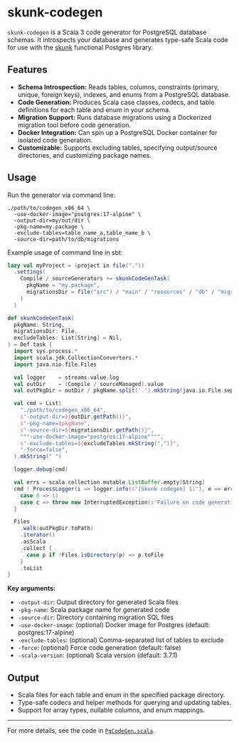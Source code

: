 # skunk-codegen

`skunk-codegen` is a Scala 3 code generator for PostgreSQL database schemas. It introspects your database and generates type-safe Scala code for use with the [skunk](https://tpolecat.github.io/skunk/) functional Postgres library.

## Features

- **Schema Introspection:** Reads tables, columns, constraints (primary, unique, foreign keys), indexes, and enums from a PostgreSQL database.
- **Code Generation:** Produces Scala case classes, codecs, and table definitions for each table and enum in your schema.
- **Migration Support:** Runs database migrations using a Dockerized migration tool before code generation.
- **Docker Integration:** Can spin up a PostgreSQL Docker container for isolated code generation.
- **Customizable:** Supports excluding tables, specifying output/source directories, and customizing package names.

## Usage

Run the generator via command line:

```shell
./path/to/codegen_x86_64 \
  -use-docker-image="postgres:17-alpine" \
  -output-dir=my/out/dir \
  -pkg-name=my.package \
  -exclude-tables=table_name_a,table_name_b \
  -source-dir=path/to/db/migrations
```

Example usage of command line in sbt:

```scala
lazy val myProject = (project in file("."))
  .settings(
    Compile / sourceGenerators += skunkCodeGenTask(
      pkgName = "my.package",
      migrationsDir = file("src") / "main" / "resources" / "db" / "migration",
    )
  )  

def skunkCodeGenTask(
  pkgName: String,
  migrationsDir: File,
  excludeTables: List[String] = Nil,
) = Def.task {
  import sys.process.*
  import scala.jdk.CollectionConverters.*
  import java.nio.file.Files

  val logger    = streams.value.log
  val outDir    = (Compile / sourceManaged).value
  val outPkgDir = outDir / pkgName.split('.').mkString(java.io.File.separator)

  val cmd = List(
    "./path/to/codegen_x86_64",
    s"-output-dir=${outDir.getPath()}",
    s"-pkg-name=$pkgName",
    s"-source-dir=${migrationsDir.getPath()}",
    """-use-docker-image="postgres:17-alpine"""",
    s"-exclude-tables=${excludeTables.mkString(",")}",
    "-force=false",
  ).mkString(" ")

  logger.debug(cmd)

  val errs = scala.collection.mutable.ListBuffer.empty[String]
  cmd ! ProcessLogger(i => logger.info(s"[Skunk codegen] $i"), e => errs += e) match {
    case 0 => ()
    case c => throw new InterruptedException(s"Failure on code generation:\n${errs.mkString("\n")}")
  }

  Files
    .walk(outPkgDir.toPath)
    .iterator()
    .asScala
    .collect {
      case p if !Files.isDirectory(p) => p.toFile
    }
    .toList
}
```

**Key arguments:**
- `-output-dir`: Output directory for generated Scala files
- `-pkg-name`: Scala package name for generated code
- `-source-dir`: Directory containing migration SQL files
- `-use-docker-image`: (optional) Docker image for Postgres (default: postgres:17-alpine)
- `-exclude-tables`: (optional) Comma-separated list of tables to exclude
- `-force`: (optional) Force code generation (default: false)
- `-scala-version`: (optional) Scala version (default: 3.7.1)

## Output

- Scala files for each table and enum in the specified package directory.
- Type-safe codecs and helper methods for querying and updating tables.
- Support for array types, nullable columns, and enum mappings.

---

For more details, see the code in [`PgCodeGen.scala`](PgCodeGen.scala).